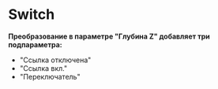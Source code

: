 # Switch

**Преобразование в параметре "Глубина Z" добавляет три подпараметра:**

* "Ссылка отключена"
* "Ссылка вкл."
* "Переключатель"

<figure><img src="https://lh7-us.googleusercontent.com/TG4MGpyZKHEnHQHmkktc6RktwQxsZxhMiVdGSoYbPWBWoJUud7dGCgBP89gfelxH9epnVto9ervxOTZSjpGCsvWxOQSxenNQqpM37k16Svk32oRQnpXFdpWyXDeaQUhNHJbLjhMKDsuNY2gDJDsZypw" alt=""><figcaption></figcaption></figure>
